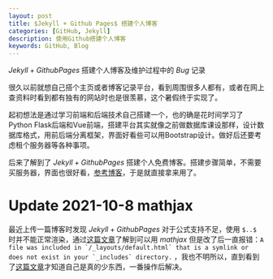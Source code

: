 ```yaml
---
layout: post
title: $Jekyll + Github Pages$ 搭建个人博客
categories: [GitHub, Jekyll]
description: 使用Github搭建个人博客
keywords: GitHub, Blog
---
```

$Jekyll + Github Pages$ 搭建个人博客及维护过程中的 $Bug$ 记录

<!-- ======= -->
很久以前就想自己搭个主页或者博客记录平台，看到周围很多人都有，或者在网上查资料时看到都有独有的网站时也是很羡慕，这个暑假终于实现了。

起初想法是通过学习前端和后端技术自己搭建一个，也的确是花时间学习了Python Flask后端和Vue前端，搭建平台其实就像之前做数据库课设那样，设计数据库格式，用前后端分离框架，界面好看些可以用Bootstrap设计。做好后还要考虑租个服务器等各种事项。

后来了解到了 $Jekyll + Github Pages$ 搭建个人免费博客。搭建步骤简单，不需要买服务器，界面也很好看，[参考博客](https://feedliu.github.io/2019/02/15/build-your-own-blog-site/)，于是就直接拿来用了。

# Update 2021-10-8 mathjax

最近上传一篇博客时发现 $Jekyll + Github Pages$ 对于公式支持不足，使用 `$..$` 时并不能正常渲染，通过[这篇文章](http://elmagnifico.tech/2021/04/30/Typora-LaTex-Mathjax/)了解到可以用 $mathjax$ 但是改了后一直报错：```A file was included in `/_layouts/default.html` that is a symlink or does not exist in your `_includes` directory.``` ，我也不明所以，直到看到了[这篇文章](http://benlansdell.github.io/computing/mathjax/)才知道自己是真的少东西，一番操作后解决。
